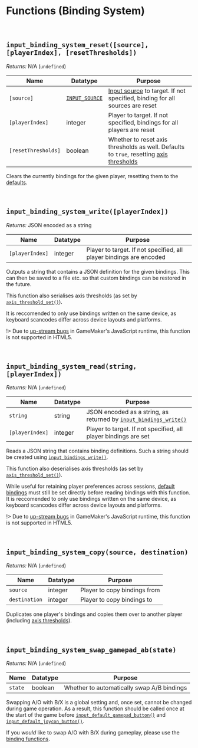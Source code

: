 # Functions (Binding System)

&nbsp;

## `input_binding_system_reset([source], [playerIndex], [resetThresholds])`

*Returns:* N/A (`undefined`)

|Name               |Datatype       |Purpose                                                                                                                                                      |
|-------------------|---------------|-------------------------------------------------------------------------------------------------------------------------------------------------------------|
|`[source]`         |[`INPUT_SOURCE`](Input-Sources)|[Input source](Input-Sources) to target. If not specified, binding for all sources are reset                                                 |
|`[playerIndex]`    |integer        |Player to target. If not specified, bindings for all players are reset                                                                                       |
|`[resetThresholds]`|boolean        |Whether to reset axis thresholds as well. Defaults to `true`, resetting [axis thresholds](Functions-(Other)#input_axis_threshold_setaxis-min-max-playerindex)|

Clears the currently bindings for the given player, resetting them to the [defaults](Functions-(Default-Bindings)).

&nbsp;

## `input_binding_system_write([playerIndex])`

*Returns:* JSON encoded as a string

|Name           |Datatype|Purpose                                                            |
|---------------|--------|-------------------------------------------------------------------|
|`[playerIndex]`|integer |Player to target. If not specified, all player bindings are encoded|

Outputs a string that contains a JSON definition for the given bindings. This can then be saved to a file etc. so that custom bindings can be restored in the future.

This function also serialises axis thresholds (as set by [`axis_threshold_set()`](Functions-(Other)#input_axis_threshold_setaxis-min-max-playerindex)).

It is reccomended to only use bindings written on the same device, as keyboard scancodes differ across device layouts and platforms.

!> Due to [up-stream bugs](https://github.com/JujuAdams/Input/issues/152) in GameMaker's JavaScript runtime, this function is not supported in HTML5.

&nbsp;

## `input_binding_system_read(string, [playerIndex])`

*Returns:* N/A (`undefined`)

|Name           |Datatype|Purpose                                                                                              |
|---------------|--------|-----------------------------------------------------------------------------------------------------|
|`string`       |string  |JSON encoded as a string, as returned by [`input_bindings_write()`](Functions-(Binding-Management)#input_bindings_writeplayerindex)|
|`[playerIndex]`|integer |Player to target. If not specified, all player bindings are set                                      |

Reads a JSON string that contains binding definitions. Such a string should be created using [`input_bindings_write()`](Functions-(Binding-Management)#input_bindings_readstring-playerindex).

This function also deserialises axis thresholds (as set by [`axis_threshold_set()`](Functions-(Other)#input_axis_threshold_setaxis-min-max-playerindex)).

While useful for retaining player preferences across sessions, [default bindings](Functions-(Default-Bindings)) must still be set directly before reading bindings with this function. It is reccomended to only use bindings written on the same device, as keyboard scancodes differ across device layouts and platforms.

!> Due to [up-stream bugs](https://github.com/JujuAdams/Input/issues/152) in GameMaker's JavaScript runtime, this function is not supported in HTML5.

&nbsp;

## `input_binding_system_copy(source, destination)`

*Returns:* N/A (`undefined`)

|Name         |Datatype|Purpose                     |
|-------------|--------|----------------------------|
|`source`     |integer |Player to copy bindings from|
|`destination`|integer |Player to copy bindings to  |

Duplicates one player's bindings and copies them over to another player (including [axis thresholds](Functions-(Other)#input_axis_threshold_setaxis-min-max-playerindex)).

&nbsp;

## `input_binding_system_swap_gamepad_ab(state)`

*Returns:* N/A (`undefined`)

|Name   |Datatype|Purpose                                   |
|-------|--------|------------------------------------------|
|`state`|boolean |Whether to automatically swap A/B bindings|

Swapping A/O with B/X is a global setting and, once set, cannot be changed during game operation. As a result, this function should be called once at the start of the game before [`input_default_gamepad_button()`](Functions-(Default-Bindings)#input_default_gamepad_buttonbutton-verb-alternate) and [`input_default_joycon_button()`](Functions-(Default-Bindings)#input_default_joycon_buttonbutton-verb-alternate).

If you *would* like to swap A/O with B/X during gameplay, please use the [binding functions](Functions-(Bindings)).
